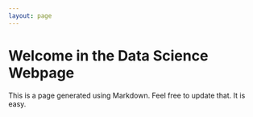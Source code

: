 ```yaml
---
layout: page
---
```

# Welcome in the Data Science Webpage

This is a page generated using Markdown. Feel free to update that. It is easy.
